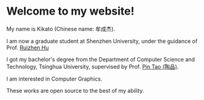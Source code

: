 #  Welcome to my website!

My name is Kikato (Chinese name: 牟成杰). 

I am now a graduate student at Shenzhen University, under the guidance of Prof. [Ruizhen Hu](https://csse.szu.edu.cn/staff/ruizhenhu/)

I got my bachelor's degree from the Department of Computer Science and Technology, Tsinghua University, supervised by Prof. [Pin Tao (陶品)](https://www.cs.tsinghua.edu.cn/info/1117/3542.htm).

I am interested in Computer Graphics.

These works are open source to the best of my ability.

 
